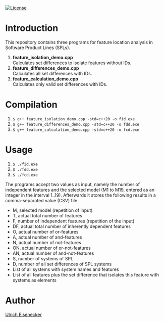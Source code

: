 [![License](https://img.shields.io/badge/License-Apache_2.0-blue.svg)](https://opensource.org/licenses/Apache-2.0)

# Introduction

This repository contains three programs for feature location analysis in Software Product Lines (SPLs).
1. **feature_isolation_demo.cpp**<br/>
Calculates set differences to isolate features without IDs.
2. **feature_differences_demo.cpp**<br/>
Calculates all set differences with IDs.
3. **feature_calculation_demo.cpp**<br/>
Calculates only valid set differences with IDs.

# Compilation
1. `$ g++ feature_isolation_demo.cpp -std=c++20 -o fid.exe`
2. `$ g++ feature_differences_demo.cpp -std=c++20 -o fdd.exe`
2. `$ g++ feature_calculation_demo.cpp -std=c++20 -o fcd.exe`

# Usage
1. `$ ./fid.exe`
2. `$ ./fdd.exe`
2. `$ ./fcd.exe`

The programs accept two values as input, namely the number of independent features and the selected model (M1 to M19, entered as an integer in the interval 1..19). Afterwards it stores the following results in a comma-separated value (CSV) file.

- M, selected model (repetition of input)
- T, actual total number of features
- F, number of independent features (repetition of the input)
- DF, actual total number of inherently dependent features
- O, actual number of or-features
- A, actual number of and-features
- N, actual number of not-features
- ON, actual number of or-not-features
- AN, actual number of and-not-features
- S, number of systems of SPL 
- D, number of all set differences of SPL systems
- List of all systems with system names and features
- List of all features plus the set difference that isolates this feature with systems as elements

# Author
[Ulrich Eisenecker](https://www.wifa.uni-leipzig.de/personenprofil/mitarbeiter/prof-dr-ulrich-eisenecker)
